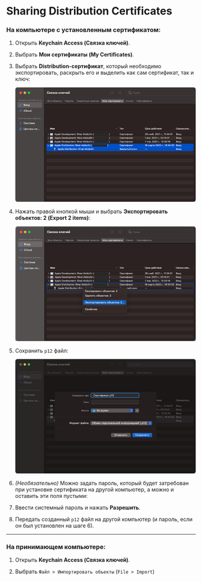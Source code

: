 # Sharing Distribution Certificates

### На компьютере с установленным сертификатом:

1. Открыть **Keychain Access (Связка ключей)**.

2. Выбрать **Мои сертификаты (My Certificates)**.

3. Выбрать **Distribution-сертификат**, который необходимо экспортировать, раскрыть его и выделить как сам сертификат, так и ключ:

   ![select-two](Sharing%20Distribution%20Certificates.assets/select-two.png)

4. Нажать правой кнопкой мыши и выбрать **Экспортировать объектов: 2 (Export 2 items)**:

   ![export](Sharing%20Distribution%20Certificates.assets/export.png)

5. Сохранить `p12` файл:

   ![p12-file](Sharing%20Distribution%20Certificates.assets/p12-file.png)

6. *(Необязательно)* Можно задать пароль, который будет затребован при установке сертификата на другой компьютер, а можно и оставить эти поля пустыми:

7. Ввести системный пароль и нажать **Разрешить**.

8. Передать созданный `p12` файл на другой компьютер (и пароль, если он был установлен на шаге 6).

------

### На принимающем компьютере:

1. Открыть **Keychain Access (Связка ключей)**.

2. Выбрать `Файл > Импортировать объекты` (`File > Import`)